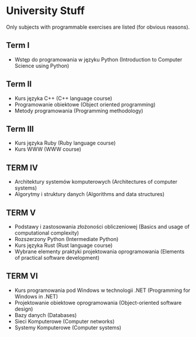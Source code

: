 # University Stuff

Only subjects with programmable exercises are listed (for obvious reasons).

## Term I

- Wstęp do programowania w języku Python (Introduction to Computer Science using Python)

## Term II

- Kurs języka C++ (C++ language course)
- Programowanie obiektowe (Object oriented programming)
- Metody programowania (Programming methodology)

## Term III

- Kurs języka Ruby (Ruby language course)
- Kurs WWW (WWW course)

## TERM IV

- Architektury systemów komputerowych (Architectures of computer systems)
- Algorytmy i struktury danych (Algorithms and data structures)

## TERM V

- Podstawy i zastosowania złożoności obliczeniowej (Basics and usage of computational complexity)
- Rozszerzony Python (Intermediate Python)
- Kurs języka Rust (Rust language course)
- Wybrane elementy praktyki projektowania oprogramowania (Elements of practical software development)

## TERM VI

- Kurs programowania pod Windows w technologii .NET (Programming for Windows in .NET)
- Projektowanie obiektowe oprogramowania (Object-oriented software design)
- Bazy danych (Databases)
- Sieci Komputerowe (Computer networks)
- Systemy Komputerowe (Computer systems)
